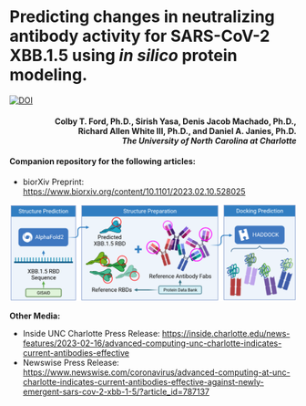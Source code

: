 # Predicting changes in neutralizing antibody activity for SARS-CoV-2 XBB.1.5 using _in silico_ protein modeling.

[![DOI](https://zenodo.org/badge/DOI/10.1101/2023.02.10.528025.svg)](https://doi.org/10.1101/2023.02.10.528025)

<h4 align="right">Colby T. Ford, Ph.D., Sirish Yasa, Denis Jacob Machado, Ph.D., <br>Richard Allen White III, Ph.D., and Daniel A. Janies, Ph.D.<br><i>The University of North Carolina at Charlotte</i></h4>

#### Companion repository for the following articles:
- bior&Chi;iv Preprint: https://www.biorxiv.org/content/10.1101/2023.02.10.528025


![](figures/process.png)


__Other Media:__
- Inside UNC Charlotte Press Release: https://inside.charlotte.edu/news-features/2023-02-16/advanced-computing-unc-charlotte-indicates-current-antibodies-effective
- Newswise Press Release: https://www.newswise.com/coronavirus/advanced-computing-at-unc-charlotte-indicates-current-antibodies-effective-against-newly-emergent-sars-cov-2-xbb-1-5/?article_id=787137

